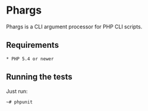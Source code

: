 # Phargs

Phargs is a CLI argument processor for PHP CLI scripts.

## Requirements
    * PHP 5.4 or newer

## Running the tests
Just run:

    ~# phpunit
